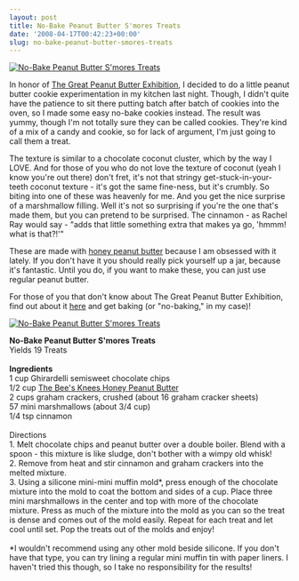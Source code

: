 ```yaml
---
layout: post
title: No-Bake Peanut Butter S'mores Treats
date: '2008-04-17T00:42:23+00:00'
slug: no-bake-peanut-butter-smores-treats
---
```

<a href="http://www.flickr.com/photos/kstar810/2419681725/"><img src="http://farm4.static.flickr.com/3162/2419681725_a44e5787b4.jpg?v=0" alt="No-Bake Peanut Butter S'mores Treats" /></a>

In honor of <a href="http://www.cpbgallery.com/2008/04/15/the-great-peanut-butter-exhibition/">The Great Peanut Butter Exhibition</a>, I decided to do a little peanut butter cookie experimentation in my kitchen last night. Though, I didn't quite have the patience to sit there putting batch after batch of cookies into the oven, so I made some easy no-bake cookies instead. The result was yummy, though I'm not totally sure they can be called cookies. They're kind of a mix of a candy and cookie, so for lack of argument, I'm just going to call them a treat.

The texture is similar to a chocolate coconut cluster, which by the way I LOVE. And for those of you who do not love the texture of coconut (yeah I know you're out there) don't fret, it's not that stringy get-stuck-in-your-teeth coconut texture - it's got the same fine-ness, but it's crumbly. So biting into one of these was heavenly for me. And you get the nice surprise of a marshmallow filling. Well it's not so surprising if you're the one that's made them, but you can pretend to be surprised. The cinnamon - as Rachel Ray would say - "adds that little something extra that makes ya go, 'hmmm! what is that?!'"

These are made with <a href="http://www.cpbgallery.com/2008/04/02/two-new-peanut-butter-co-peanut-butters/">honey peanut butter</a> because I am obsessed with it lately. If you don't have it you should really pick yourself up a jar, because it's fantastic. Until you do, if you want to make these, you can just use regular peanut butter. 

For those of you that don't know about The Great Peanut Butter Exhibition, find out about it <a href="http://www.cpbgallery.com/2008/04/15/the-great-peanut-butter-exhibition/">here</a> and get baking (or "no-baking," in my case)!

<a href="http://www.flickr.com/photos/kstar810/2419681973/in/photostream/"><img src="http://farm4.static.flickr.com/3071/2419681973_042ca587ba.jpg?v=0" alt="No-Bake Peanut Butter S'mores Treats" /></a>

<div class="recipe">
<strong>No-Bake Peanut Butter S'mores Treats</strong><br>
Yields 19 Treats<br>
<br>
<strong>Ingredients</strong><br>
1 cup Ghirardelli semisweet chocolate chips<br>
1/2 cup <a href="http://www.ilovepeanutbutter.com/detail_17010007__4.html">The Bee's Knees Honey Peanut Butter</a><br>
2 cups graham crackers, crushed (about 16 graham cracker sheets)<br>
57 mini marshmallows (about 3/4 cup)<br>
1/4 tsp cinnamon<br>
<br>
Directions<br>
1. Melt chocolate chips and peanut butter over a double boiler. Blend with a spoon - this mixture is like sludge, don't bother with a wimpy old whisk!<br>
2. Remove from heat and stir cinnamon and graham crackers into the melted mixture.<br>
3. Using a silicone mini-mini muffin mold*, press enough of the chocolate mixture into the mold to coat the bottom and sides of a cup. Place three mini marshmallows in the center and top with more of the chocolate mixture. Press as much of the mixture into the mold as you can so the treat is dense and comes out of the mold easily. Repeat for each treat and let cool until set. Pop the treats out of the molds and enjoy!<br>
<br>
*I wouldn't recommend using any other mold beside silicone. If you don't have that type, you can try lining a regular mini muffin tin with paper liners. I haven't tried this though, so I take no responsibility for the results!
</div>
